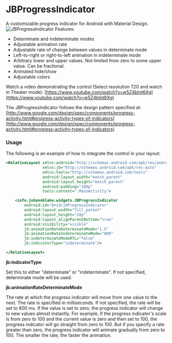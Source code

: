 JBProgressIndicator
================
A customizable progress indicator for Android with Material Design.
![JBProgressIndicator](https://github.com/JohannBlake/JBProgressIndicator/blob/master/app/src/main/res/mipmap-xxhdpi/ic_launcher.png)
Features:

* Determinate and indeterminate modes
* Adjustable animation rate
* Adjustable rate of change between values in determinate mode
* Left-to-right or right-to-left animation in indeterminate mode
* Arbitrary lower and upper values. Not limited from zero to some upper value. Can be fractional.
* Animated hide/show
* Adjustable colors

Watch a video demonstrating the control (Select resolution 720 and watch in Theater mode):
[https://www.youtube.com/watch?v=w5Z4blnt6Xg](https://www.youtube.com/watch?v=w5Z4blnt6Xg)

The JBProgressIndicator follows the design pattern specified at:
[http://www.google.com/design/spec/components/progress-activity.html#progress-activity-types-of-indicators](http://www.google.com/design/spec/components/progress-activity.html#progress-activity-types-of-indicators)

### Usage

The following is an example of how to integrate the control in your layout:

``` xml
<RelativeLayout xmlns:android="http://schemas.android.com/apk/res/android"
                xmlns:jb="http://schemas.android.com/apk/res-auto"
                xmlns:tools="http://schemas.android.com/tools"
                android:layout_width="match_parent"
                android:layout_height="match_parent"
                android:padding="10dp"
                tools:context=".MainActivity">

    <info.johannblake.widgets.JBProgressIndicator
        android:id="@+id/jbProgressIndicator"
        android:layout_width="fill_parent"
        android:layout_height="2dp"
        android:layout_alignParentBottom="true"
        android:visibility="visible"
        jb:animationRateDeterminateMode="1.5"
        jb:animationRateIndeterminateMode="800"
        jb:indeterminateModeRTL="false"
        jb:indicatorType="indeterminate"/>

</RelativeLayout>

```

**jb:indicatorType**

  Set this to either "determinate" or "indeterminate". If not specified, determinate mode will be used.


**jb:animationRateDeterminateMode**

  The rate at which the progress indicator will move from one value to the next. The rate is specified in milliseconds. If not specified, the rate will be set to 800 ms. If the value is set to zero, the progress indicator will change to new values almost instantly. For example, if the progress indicator's scale is from zero to 100 and the current value is zero and then set to 100, the progress indicator will go straight from zero to 100. But if you specify a rate greater than zero, the progress indicator will animate gradually from zero to 100. The smaller the rate, the faster the animation.
  
